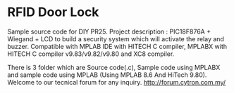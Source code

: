 # RFID Door Lock
Sample source code for DIY PR25. Project description : PIC18F876A + Wiegand + LCD to build a security system which will activate the relay and buzzer. Compatible with MPLAB IDE with HITECH C compiler, MPLABX with HITECH C compiler v9.83/v9.82/v9.80 and XC8 compiler.

There is 3 folder which are Source code(.c), Sample code using MPLABX and sample code using MPLAB (Using MPLAB 8.6 And HiTech 9.80). Welcome to our tecnical forum for any inquiry. http://forum.cytron.com.my/
